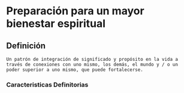 # Preparación para un mayor bienestar espiritual
## Definición
	Un patrón de integración de significado y propósito en la vida a través de conexiones con uno mismo, los demás, el mundo y / o un  poder superior a uno mismo, que puede fortalecerse.

### Caracteristicas Definitorias


